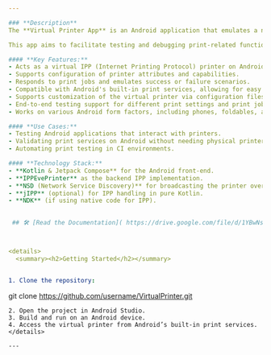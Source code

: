 ```yaml
---

### **Description**  
The **Virtual Printer App** is an Android application that emulates a network printer. It allows developers and testers to simulate printing operations without needing physical printer hardware. 

This app aims to facilitate testing and debugging print-related functionalities in Android applications, especially when real printers are inaccessible or impractical to use.

#### **Key Features:**  
- Acts as a virtual IPP (Internet Printing Protocol) printer on Android devices.  
- Supports configuration of printer attributes and capabilities.  
- Responds to print jobs and emulates success or failure scenarios.  
- Compatible with Android's built-in print services, allowing for easy integration and testing.  
- Supports customization of the virtual printer via configuration files.  
- End-to-end testing support for different print settings and print job responses.  
- Works on various Android form factors, including phones, foldables, and tablets.  

#### **Use Cases:**  
- Testing Android applications that interact with printers.  
- Validating print services on Android without needing physical printers.  
- Automating print testing in CI environments.  

#### **Technology Stack:**  
- **Kotlin & Jetpack Compose** for the Android front-end.  
- **IPPEvePrinter** as the backend IPP implementation.  
- **NSD (Network Service Discovery)** for broadcasting the printer over the network.  
- **jIPP** (optional) for IPP handling in pure Kotlin.  
- **NDK** (if using native code for IPP).  

 
 ## 🛠️ [Read the Documentation]( https://drive.google.com/file/d/1YBwNsdDVSojUsYf2G_VNnU9_9w3t4Ad2/view?usp=sharing)



<details>
  <summary><h2>Getting Started</h2></summary>


1. Clone the repository:  
   ```
   git clone https://github.com/username/VirtualPrinter.git
   ```
2. Open the project in Android Studio.  
3. Build and run on an Android device.  
4. Access the virtual printer from Android’s built-in print services.  
</details>

--- 
```

